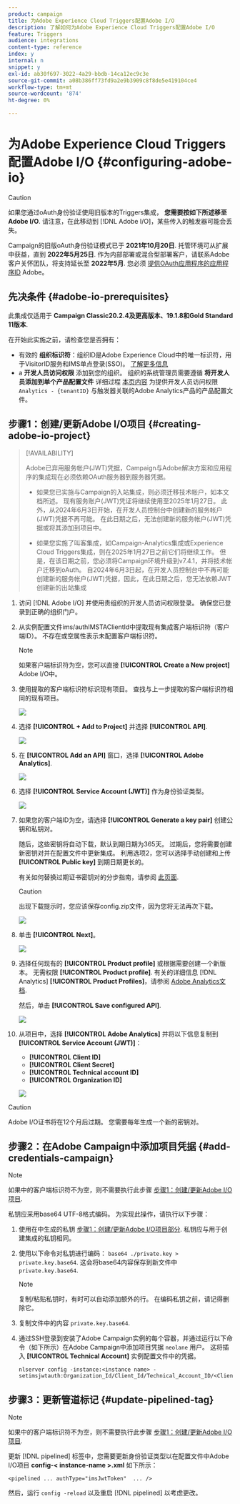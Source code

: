 ```yaml
---
product: campaign
title: 为Adobe Experience Cloud Triggers配置Adobe I/O
description: 了解如何为Adobe Experience Cloud Triggers配置Adobe I/O
feature: Triggers
audience: integrations
content-type: reference
index: y
internal: n
snippet: y
exl-id: ab30f697-3022-4a29-bbdb-14ca12ec9c3e
source-git-commit: a08b386ff73fd9a2e9b3909c8f8de5e419104ce4
workflow-type: tm+mt
source-wordcount: '874'
ht-degree: 0%

---
```


# 为Adobe Experience Cloud Triggers配置Adobe I/O {#configuring-adobe-io}

>[!CAUTION]
>
>如果您通过oAuth身份验证使用旧版本的Triggers集成， **您需要按如下所述移至Adobe I/O**.
>请注意，在此移动到 [!DNL Adobe I/O]，某些传入的触发器可能会丢失。
>
>Campaign的旧版oAuth身份验证模式已于 **2021年10月20日**. 托管环境可从扩展中获益，直到 **2022年5月25日**. 作为内部部署或混合型部署客户，请联系Adobe客户关怀团队，将支持延长至 **2022年5月**. 您必须 [提供OAuth应用程序的应用程序ID](../../integrations/using/configuring-pipeline.md#step-optional) Adobe。

## 先决条件 {#adobe-io-prerequisites}

此集成仅适用于 **Campaign Classic20.2.4及更高版本、19.1.8和Gold Standard 11版本**.

在开始此实施之前，请检查您是否拥有：

* 有效的 **组织标识符**：组织ID是Adobe Experience Cloud中的唯一标识符，用于VisitorID服务和IMS单点登录(SSO)。 [了解更多信息](https://experienceleague.adobe.com/docs/core-services/interface/administration/organizations.html?lang=zh-Hans)
* a **开发人员访问权限** 添加到您的组织。 组织的系统管理员需要遵循 **将开发人员添加到单个产品配置文件** 详细过程 [本页内容](https://helpx.adobe.com/enterprise/using/manage-developers.html) 为提供开发人员访问权限 `Analytics - {tenantID}` 与触发器关联的Adobe Analytics产品的产品配置文件。

## 步骤1：创建/更新Adobe I/O项目 {#creating-adobe-io-project}

>[!AVAILABILITY]
>
> Adobe已弃用服务帐户(JWT)凭据，Campaign与Adobe解决方案和应用程序的集成现在必须依赖OAuth服务器到服务器凭据。 </br>
>
> * 如果您已实施与Campaign的入站集成，则必须迁移技术帐户，如本文档所述。 现有服务账户(JWT)凭证将继续使用至2025年1月27日。 此外，从2024年6月3日开始，在开发人员控制台中创建新的服务帐户(JWT)凭据不再可能。 在此日期之后，无法创建新的服务帐户(JWT)凭据或将其添加到项目中。 </br>
>
> * 如果您实施了叫客集成，如Campaign-Analytics集成或Experience Cloud Triggers集成，则在2025年1月27日之前它们将继续工作。 但是，在该日期之前，您必须将Campaign环境升级到v7.4.1，并将技术帐户迁移到oAuth。 自2024年6月3日起，在开发人员控制台中不再可能创建新的服务帐户(JWT)凭据，因此，在此日期之后，您无法依赖JWT创建新的出站集成

1. 访问 [!DNL Adobe I/O] 并使用贵组织的开发人员访问权限登录。 确保您已登录到正确的组织门户。

1. 从实例配置文件ims/authIMSTAClientId中提取现有集成客户端标识符（客户端ID）。 不存在或空属性表示未配置客户端标识符。

   >[!NOTE]
   >
   >如果客户端标识符为空，您可以直接 **[!UICONTROL Create a New project]** Adobe I/O中。

1. 使用提取的客户端标识符标识现有项目。 查找与上一步提取的客户端标识符相同的现有项目。

   ![](assets/do-not-localize/adobe_io_8.png)

1. 选择 **[!UICONTROL + Add to Project]** 并选择 **[!UICONTROL API]**.

   ![](assets/do-not-localize/adobe_io_1.png)

1. 在 **[!UICONTROL Add an API]** 窗口，选择 **[!UICONTROL Adobe Analytics]**.

   ![](assets/do-not-localize/adobe_io_2.png)

1. 选择 **[!UICONTROL Service Account (JWT)]** 作为身份验证类型。

   ![](assets/do-not-localize/adobe_io_3.png)

1. 如果您的客户端ID为空，请选择 **[!UICONTROL Generate a key pair]** 创建公钥和私钥对。

   随后，这些密钥将自动下载，默认到期日期为365天。 过期后，您将需要创建新密钥对并在配置文件中更新集成。 利用选项2，您可以选择手动创建和上传 **[!UICONTROL Public key]** 到期日期更长的。

   有关如何替换过期证书密钥对的分步指南，请参阅 [此页面](https://developer.adobe.com/developer-console/docs/guides/email-alerts/cert-expiry/#a-step-by-step-guide-to-replacing-expiring-certificate-key-pairs).


   >[!CAUTION]
   >
   >出现下载提示时，您应该保存config.zip文件，因为您将无法再次下载。

   ![](assets/do-not-localize/adobe_io_4.png)

1. 单击 **[!UICONTROL Next]**。

   ![](assets/do-not-localize/adobe_io_5.png)

1. 选择任何现有的 **[!UICONTROL Product profile]** 或根据需要创建一个新版本。 无需权限 **[!UICONTROL Product profile]**. 有关的详细信息 [!DNL Analytics] **[!UICONTROL Product Profiles]**，请参阅 [Adobe Analytics文档](https://experienceleague.adobe.com/docs/analytics/admin/admin-console/home.html#admin-console).

   然后，单击 **[!UICONTROL Save configured API]**.

   ![](assets/do-not-localize/adobe_io_6.png)

1. 从项目中，选择 **[!UICONTROL Adobe Analytics]** 并将以下信息复制到 **[!UICONTROL Service Account (JWT)]**：

   * **[!UICONTROL Client ID]**
   * **[!UICONTROL Client Secret]**
   * **[!UICONTROL Technical account ID]**
   * **[!UICONTROL Organization ID]**

   ![](assets/do-not-localize/adobe_io_7.png)

>[!CAUTION]
>
>Adobe I/O证书将在12个月后过期。 您需要每年生成一个新的密钥对。

## 步骤2：在Adobe Campaign中添加项目凭据 {#add-credentials-campaign}

>[!NOTE]
>
>如果中的客户端标识符不为空，则不需要执行此步骤 [步骤1：创建/更新Adobe I/O项目](#creating-adobe-io-project).

私钥应采用base64 UTF-8格式编码。 为实现此操作，请执行以下步骤：

1. 使用在中生成的私钥 [步骤1：创建/更新Adobe I/O项目部分](#creating-adobe-io-project). 私钥应与用于创建集成的私钥相同。

1. 使用以下命令对私钥进行编码： `base64 ./private.key > private.key.base64`. 这会将base64内容保存到新文件中 `private.key.base64`.

   >[!NOTE]
   >
   >复制/粘贴私钥时，有时可以自动添加额外的行。 在编码私钥之前，请记得删除它。

1. 复制文件中的内容 `private.key.base64`.

1. 通过SSH登录到安装了Adobe Campaign实例的每个容器，并通过运行以下命令（如下所示）在Adobe Campaign中添加项目凭据 `neolane` 用户。 这将插入 **[!UICONTROL Technical Account]** 实例配置文件中的凭据。

   ```
   nlserver config -instance:<instance name> -setimsjwtauth:Organization_Id/Client_Id/Technical_Account_ID/<Client_Secret>/<Base64_encoded_Private_Key>
   ```

## 步骤3：更新管道标记 {#update-pipelined-tag}

>[!NOTE]
>
>如果中的客户端标识符不为空，则不需要执行此步骤 [步骤1：创建/更新Adobe I/O项目](#creating-adobe-io-project).

更新 [!DNL pipelined] 标签中，您需要更新身份验证类型以在配置文件中Adobe I/O项目 **config-&lt; instance-name >.xml** 如下所示：

```
<pipelined ... authType="imsJwtToken"  ... />
```

然后，运行 `config -reload` 以及重启 [!DNL pipelined] 以考虑更改。
